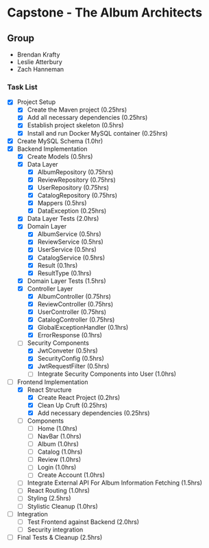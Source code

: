 # Capstone - The Album Architects

## Group
- Brendan Krafty
- Leslie Atterbury
- Zach Hanneman


### Task List

* [x] Project Setup
    * [x] Create the Maven project (0.25hrs)
    * [x] Add all necessary dependencies (0.25hrs)
    * [x] Establish project skeleton (0.5hrs)
    * [x] Install and run Docker MySQL container (0.25hrs)
* [x] Create MySQL Schema (1.0hr)
* [X] Backend Implementation
    * [x] Create Models (0.5hrs)
    * [X] Data Layer
        * [x] AlbumRepository (0.75hrs)
        * [x] ReviewRepository (0.75hrs)
        * [X] UserRepository (0.75hrs)
        * [X] CatalogRepository (0.75hrs)
        * [x] Mappers (0.5hrs)
        * [x] DataException (0.25hrs)
    * [X] Data Layer Tests (2.0hrs)
    * [X] Domain Layer
        * [x] AlbumService (0.5hrs)
        * [x] ReviewService (0.5hrs)
        * [X] UserService (0.5hrs)
        * [X] CatalogService (0.5hrs)
        * [x] Result (0.1hrs)
        * [x] ResultType (0.1hrs)
    * [X] Domain Layer Tests (1.5hrs)
    * [X] Controller Layer
        * [x] AlbumController (0.75hrs)
        * [x] ReviewController (0.75hrs)
        * [X] UserController (0.75hrs)
        * [X] CatalogController (0.75hrs)
        * [x] GlobalExceptionHandler (0.1hrs)
        * [x] ErrorResponse (0.1hrs)
    * [ ] Security Components
        * [X] JwtConveter (0.5hrs)
        * [X] SecurityConfig (0.5hrs)
        * [X] JwtRequestFilter (0.5hrs)
        * [ ] Integrate Security Components into User (1.0hrs)
* [ ] Frontend Implementation
    * [X] React Structure
        * [X] Create React Project (0.2hrs)
        * [X] Clean Up Cruft (0.25hrs)
        * [X] Add necessary dependencies (0.25hrs)
    * [ ] Components
        * [ ] Home (1.0hrs)
        * [ ] NavBar (1.0hrs)
        * [ ] Album (1.0hrs)
        * [ ] Catalog (1.0hrs)
        * [ ] Review (1.0hrs)
        * [ ] Login (1.0hrs)
        * [ ] Create Account (1.0hrs)
    * [ ] Integrate External API For Album Information Fetching (1.5hrs)
    * [ ] React Routing (1.0hrs)
    * [ ] Styling (2.5hrs)
    * [ ] Stylistic Cleanup (1.0hrs)
* [ ] Integration
    * [ ] Test Frontend against Backend (2.0hrs)
    * [ ] Security integration
* [ ] Final Tests & Cleanup (2.5hrs)
